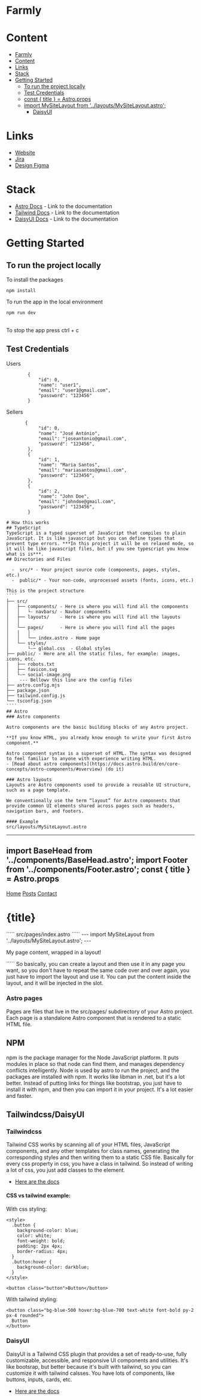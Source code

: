# Farmly
# Content
- [Farmly](#farmly)
- [Content](#content)
- [Links](#links)
- [Stack](#stack)
- [Getting Started](#getting-started)
  - [To run the project locally](#to-run-the-project-locally)
  - [Test Credentials](#test-credentials)
  - [const { title } = Astro.props](#const--title---astroprops)
  - [import MySiteLayout from '../layouts/MySiteLayout.astro';](#import-mysitelayout-from-layoutsmysitelayoutastro)
    - [DaisyUI](#daisyui)



# Links

- [Website](https://farmly-two.vercel.app/)
- [Jira](https://farm-link.atlassian.net/jira/software/projects/FL/boards/1/backlog)
- [Design Figma](https://www.figma.com/file/ihMIFTPRuK0htLsZvlTsc2/farmly?node-id=0%3A1&t=Aj43Y8PbqW05MMhS-1)

# Stack

- [Astro Docs](https://docs.astro.build/en/getting-started/) - Link to the documentation
- [Tailwind Docs](https://tailwindcss.com/docs) - Link to the documentation
- [DaisyUI Docs](https://daisyui.com/docs) - Link to the documentation

# Getting Started
## To run the project locally

To install the packages
`````
npm install
`````
To run the app in the local environment
`````
npm run dev
`````
<br>
To stop the app press ctrl + c
<br>

## Test Credentials

Users
`````
        {
            "id": 0,
            "name": "user1",
            "email": "user1@gmail.com",
            "password": "123456"
        }
`````
Sellers
`````
       {
            "id": 0,
            "name": "José António",
            "email": "joseantonio@gmail.com",
            "password": "123456",
        },
        {
            "id": 1,
            "name": "Maria Santos",
            "email": "mariasantos@gmail.com",
            "password": "123456",
        },
        {
            "id": 2,
            "name": "John Doe",
            "email": "johndoe@gmail.com",
            "password": "123456",
        }

# How this works
## TypeScript
TypeScript is a typed superset of JavaScript that compiles to plain JavaScript. It is like javascript but you can define types that prevent type errors. ***In this project it will be on relaxed mode, so it will be like javascript files, but if you see typescript you know what is is***.
## Directories and Files

  -  src/* - Your project source code (components, pages, styles, etc.)
  -  public/* - Your non-code, unprocessed assets (fonts, icons, etc.)

This is the project structure
````
├── src/
│   ├── components/ - Here is where you will find all the components
│   │   └- navbars/ - Navbar components
│   ├── layouts/    - Here is where you will find all the layouts
│   │   
│   └── pages/      - Here is where you will find all the pages
│   │   │  
│   │   └── index.astro - Home page
│   └── styles/
│       └-─ global.css  - Global styles
├── public/ - Here are all the static files, for example: images, icons, etc.
│   ├── robots.txt
│   ├── favicon.svg
│   └-─ social-image.png
|    --- Bellowv this line are the config files
├── astro.config.mjs 
├── package.json
├── tailwind.config.js
└── tsconfig.json
````
## Astro
### Astro components

Astro components are the basic building blocks of any Astro project.

**If you know HTML, you already know enough to write your first Astro component.**

Astro component syntax is a superset of HTML. The syntax was designed to feel familiar to anyone with experience writing HTML.
- [Read about astro components](https://docs.astro.build/en/core-concepts/astro-components/#overview) (do it)

### Astro layouts
Layouts are Astro components used to provide a reusable UI structure, such as a page template.

We conventionally use the term “layout” for Astro components that provide common UI elements shared across pages such as headers, navigation bars, and footers.

#### Example
src/layouts/MySiteLayout.astro
`````
---
import BaseHead from '../components/BaseHead.astro';
import Footer from '../components/Footer.astro';
const { title } = Astro.props
---
<html lang="en">
  <head>
    <meta charset="utf-8">
    <meta name="viewport" content="width=device-width, initial-scale=1">
    <BaseHead title={title}/>
  </head>
  <body>
    <nav>
      <a href="#">Home</a>
      <a href="#">Posts</a>
      <a href="#">Contact</a>
    </nav>
    <h1>{title}</h1>
    <article>
      <slot /> <!-- your content is injected here -->
    </article>
    <Footer />
  </body>
</html>
`````
src/pages/index.astro
`````
---
import MySiteLayout from '../layouts/MySiteLayout.astro';
---
<MySiteLayout title="Home Page">
  <p>My page content, wrapped in a layout!</p>
</MySiteLayout>
`````
So basically, you can create a layout and then use it in any page you want, so you don't have to repeat the same code over and over again, you just have to import the layout and use it. You can put the content inside the layout, and it will be injected in the slot.

### Astro pages
Pages are files that live in the src/pages/ subdirectory of your Astro project. Each page is a standalone Astro component that is rendered to a static HTML file.

## NPM
npm is the package manager for the Node JavaScript platform. It puts modules in place so that node can find them, and manages dependency conflicts intelligently. 
Node is used by astro to run the project, and the packages are installed with npm. It works like libman in .net, but it's a lot better. Instead of putting links for things like bootstrap, you just have to install it with npm, and then you can import it in your project. It's a lot easier and faster.

## Tailwindcss/DaisyUI
### Tailwindcss
Tailwind CSS works by scanning all of your HTML files, JavaScript components, and any other templates for class names, generating the corresponding styles and then writing them to a static CSS file.
Basically for every css property in css, you have a class in tailwind. So instead of writing a lot of css, you just add classes to the element.
- [Here are the docs](https://tailwindcss.com/docs)
#### CSS vs tailwind example:
With css styling:
`````
<style>
  .button {
    background-color: blue;
    color: white;
    font-weight: bold;
    padding: 2px 4px;
    border-radius: 4px;
  }
  .button:hover {
    background-color: darkblue;
  }
</style>

<button class="button">Button</button>
`````
With tailwind styling:
`````
<button class="bg-blue-500 hover:bg-blue-700 text-white font-bold py-2 px-4 rounded">
  Button
</button>
`````
### DaisyUI
DaisyUI is a Tailwind CSS plugin that provides a set of ready-to-use, fully customizable, accessible, and responsive UI components and utilities. It's like bootsrap, but better because it's built with tailwind, so you can customize it with tailwind calsses.
You have lots of components, like buttons, inputs, cards, etc.
- [Here are the docs](https://daisyui.com/components/hero/)

